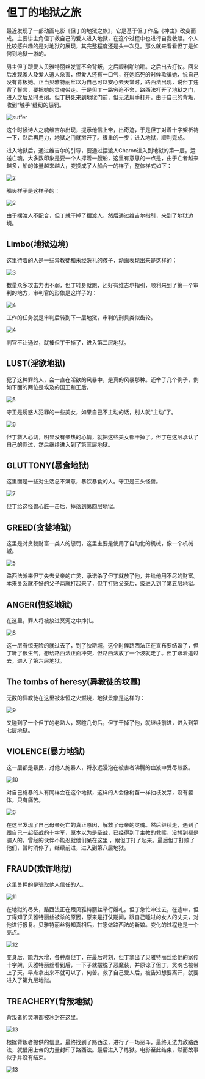 # 但丁的地狱之旅
最近发现了一部动画电影《但丁的地狱之旅》，它是基于但丁作品《神曲》改变而成。主要讲主角但丁救自己的爱人进入地狱，在这个过程中也进行自我救赎。个人比较感兴趣的是对地狱的展现，其完整程度还是头一次见。那么就来看看但丁是如何到地狱一游的。

男主但丁跟爱人贝雅特丽丝发誓不会背叛，之后顺利啪啪啪。之后出去打仗。回来后发现家人及爱人遭人杀害，但爱人还有一口气，在她临死的时候欺骗她，说自己没有背板她。正当贝雅特丽丝以为自己可以安心去天堂时，路西法出现，说但丁违背了誓言，要把她的灵魂带走。于是但丁一路穷追不舍，路西法打开了地狱之门，进入之后及时关闭。但丁拼死来到地狱门前，但无法用手打开，由于自己的背叛，收到“触手”缝纫的惩罚。

![suffer](../images/wx/5/1.gif)

这个时候诗人之魂维吉尔出现，提示他信上帝，出奇迹，于是但丁对着十字架祈祷一下，然后再用力，地狱之门就掰开了。很重的一步：进入地狱，顺利完成。

进入地狱后，通过维吉尔的引导，要通过摆渡人Charon进入到地狱的第一层。运送亡魂，大多数印象是要一个人撑着一艘船，这里有意思的一点是，由于亡者越来越多，船的体量越来越大，变换成了人船合一的样子，整体样式如下：

![2](../images/wx/5/2.png)

船头样子是这样子的：

![2](../images/wx/5/2-1.gif)

由于摆渡人不配合，但丁就干掉了摆渡人，然后通过维吉尔指引，来到了地狱边境。

## Limbo(地狱边境)
这里待着的人是一些异教徒和未经洗礼的孩子，动画表现出来是这样的：

![3](../images/wx/5/3.gif)

数量众多攻击力也不弱，但丁转身就跑，还好有维吉尔指引，顺利来到了第一个审判的地方，审判官的形象是这样子的：

![4](../images/wx/5/4.png)

工作的任务就是审判后转到下一层地狱，审判的刑具类似齿轮。

![4](../images/wx/5/4.gif)

判官不让通过，就被但丁干掉了，进入第二层地狱。
## LUST(淫欲地狱)
犯了这种罪的人，会一直在淫欲的风暴中，是真的风暴那种。还举了几个例子，例如下面的两位是埃及的国王和王后。

![5](../images/wx/5/5.gif)

守卫是诱惑人犯罪的一些美女，如果自己不主动的话，别人就“主动”了。

![6](../images/wx/5/6.gif)

但丁救人心切，明显没有亲热的心情，就把这些美女都干掉了。但丁在这层承认了自己的罪过，然后继续进入到了第三层地狱。

## GLUTTONY(暴食地狱)
这里面是一些对生活总不满意，暴饮暴食的人。守卫是三头怪兽。

![7](../images/wx/5/7.gif)

但丁给这怪兽心脏一击后，掉落到第四层地狱。

## GREED(贪婪地狱)

这里是对贪婪财富一类人的惩罚，这里主要是使用了自动化的机械，像一个机械城。

![5](../images/wx/5/5.png)

路西法派来但丁失去父亲的亡灵，承诺杀了但丁就放了他，并给他用不尽的财富。本来关系就不好的父子两就打起来了，但丁打败父亲后，级进入到了第五层地狱。

## ANGER(愤怒地狱)
在这里，罪人将被放进冥河之中挣扎。

![8](../images/wx/5/8.gif)

这一层有惊无险的就过去了，到了狄斯城，这个时候路西法正在宣布要结婚了，但丁听了很生气，想给路西法正面冲突，但路西法放了一个波就走了。但丁跟着追过去，进入了第六层地狱。

## The tombs of heresy(异教徒的坟墓)
无数的异教徒在这里被永恒之火燃烧，地狱景象是这样的：

![9](../images/wx/5/9.gif)

又碰到了一个但丁的老熟人，寒暄几句后，但丁干掉了他，就继续前进，进入到第七层地狱。

## VIOLENCE(暴力地狱)
这一层都是暴民，对他人施暴人，将永远浸泡在被害者沸腾的血液中受尽煎熬。

![10](../images/wx/5/10.gif)

对自己施暴的人有同样会在这个地狱，这样的人会像树苗一样抽枝发芽，没有躯体，只有痛苦。

![6](../images/wx/5/6.png)

在这里发现了自己母亲死亡的真正原因，解救了母亲的灵魂。然后继续走，遇到了跟自己一起征战的十字军，原本以为是圣战，已经得到了主教的救赎，没想到都是骗人的。曾经的伙伴不能忍就他们呆在这里 ，跟但丁打了起来。最后但丁打败了他们，暂时消停了，继续前进，进入到第八层地狱。

## FRAUD(欺诈地狱)
这里关押的是骗取他人信任的人。

![11](../images/wx/5/11.gif)

在地狱的尽头，路西法正在跟贝雅特丽丝举行婚礼。但丁急忙冲过去，在途中，但丁得知了贝雅特丽丝被杀的原因，原来是打仗期间，跟自己睡过的女人的丈夫，对他进行报复。贝雅特丽丝得知真相后，甘愿做路西法的新娘。变化的过程也是一个亮点。

![12](../images/wx/5/12.gif)

变身后，能力大增，各种虐但丁，在最后时刻，但丁拿出了贝雅特丽丝给他的家传十字架，贝雅特丽丝看到后，一下子就摆脱了恶魔装，并原谅了但丁，灵魂也被带上了天。早点拿出来不就可以了，何苦。救了自己爱人后，被告知想要离开，就要进入了第九层地狱。

## TREACHERY(背叛地狱)
背叛者的灵魂都被冰封在这里。

![13](../images/wx/5/13.gif)

根据背叛者提供的信息，最终找到了路西法，进行了一场恶斗，最终无法力敌路西法，就借用上帝的力量封印了路西法。最后进入了炼狱。电影至此结束，然而故事似乎并没有结束。

![13](../images/wx/5/14.gif)
